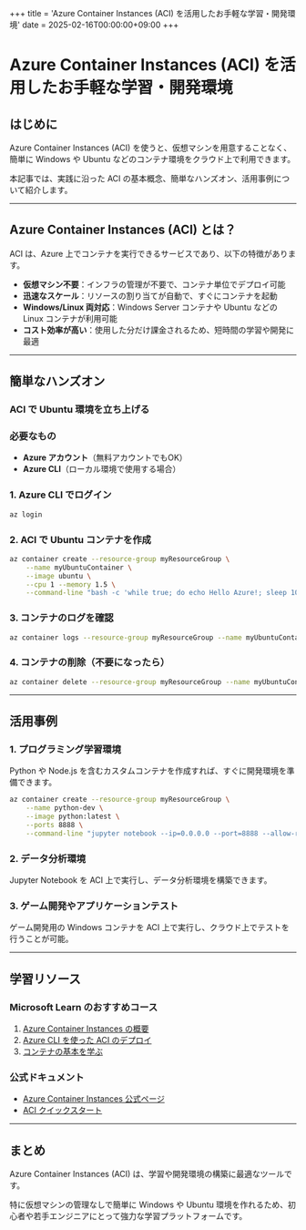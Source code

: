 +++
title = 'Azure Container Instances (ACI) を活用したお手軽な学習・開発環境'
date = 2025-02-16T00:00:00+09:00
+++

# Azure Container Instances (ACI) を活用したお手軽な学習・開発環境

## はじめに
Azure Container Instances (ACI) を使うと、仮想マシンを用意することなく、簡単に Windows や Ubuntu などのコンテナ環境をクラウド上で利用できます。

本記事では、実践に沿った ACI の基本概念、簡単なハンズオン、活用事例について紹介します。

---

## Azure Container Instances (ACI) とは？
ACI は、Azure 上でコンテナを実行できるサービスであり、以下の特徴があります。

- **仮想マシン不要**：インフラの管理が不要で、コンテナ単位でデプロイ可能
- **迅速なスケール**：リソースの割り当てが自動で、すぐにコンテナを起動
- **Windows/Linux 両対応**：Windows Server コンテナや Ubuntu などの Linux コンテナが利用可能
- **コスト効率が高い**：使用した分だけ課金されるため、短時間の学習や開発に最適

---

## 簡単なハンズオン
### ACI で Ubuntu 環境を立ち上げる

### 必要なもの
- **Azure アカウント**（無料アカウントでもOK）
- **Azure CLI**（ローカル環境で使用する場合）

### 1. Azure CLI でログイン
```sh
az login
```

### 2. ACI で Ubuntu コンテナを作成
```sh
az container create --resource-group myResourceGroup \
    --name myUbuntuContainer \
    --image ubuntu \
    --cpu 1 --memory 1.5 \
    --command-line "bash -c 'while true; do echo Hello Azure!; sleep 10; done'"
```

### 3. コンテナのログを確認
```sh
az container logs --resource-group myResourceGroup --name myUbuntuContainer
```

### 4. コンテナの削除（不要になったら）
```sh
az container delete --resource-group myResourceGroup --name myUbuntuContainer
```

---

## 活用事例
### 1. **プログラミング学習環境**
Python や Node.js を含むカスタムコンテナを作成すれば、すぐに開発環境を準備できます。
```sh
az container create --resource-group myResourceGroup \
    --name python-dev \
    --image python:latest \
    --ports 8888 \
    --command-line "jupyter notebook --ip=0.0.0.0 --port=8888 --allow-root"
```

### 2. **データ分析環境**
Jupyter Notebook を ACI 上で実行し、データ分析環境を構築できます。

### 3. **ゲーム開発やアプリケーションテスト**
ゲーム開発用の Windows コンテナを ACI 上で実行し、クラウド上でテストを行うことが可能。

---

## 学習リソース
### Microsoft Learn のおすすめコース
1. [Azure Container Instances の概要](https://learn.microsoft.com/ja-jp/azure/container-instances/)
2. [Azure CLI を使った ACI のデプロイ](https://learn.microsoft.com/ja-jp/learn/modules/intro-to-azure-container-instances/)
3. [コンテナの基本を学ぶ](https://learn.microsoft.com/ja-jp/learn/paths/containers-in-the-cloud/)

### 公式ドキュメント
- [Azure Container Instances 公式ページ](https://azure.microsoft.com/ja-jp/products/container-instances/)
- [ACI クイックスタート](https://learn.microsoft.com/ja-jp/azure/container-instances/container-instances-quickstart)

---

## まとめ
Azure Container Instances (ACI) は、学習や開発環境の構築に最適なツールです。

特に仮想マシンの管理なしで簡単に Windows や Ubuntu 環境を作れるため、初心者や若手エンジニアにとって強力な学習プラットフォームです。